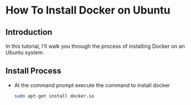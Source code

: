 # How To Install Docker on Ubuntu

## Introduction

In this tutorial, I’ll walk you through the process of installing Docker on an Ubuntu system.  

## Install Process

- At the command prompt execute the command to install docker

    ```bash
    sudo apt-get install docker.io
    ```
